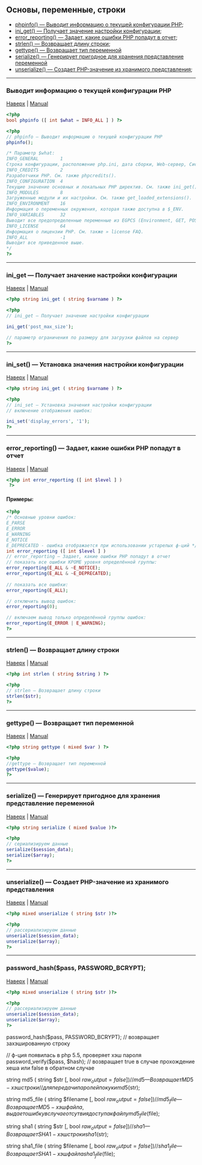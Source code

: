 <a name="Up"></a>

## Основы, переменные, строки
 + [phpinfo() — Выводит информацию о текущей конфигурации PHP](#phpinfo);
 + [ini_get() — Получает значение настройки конфигурации](#ini_get);
 + [error_reporting() — Задает, какие ошибки PHP попадут в отчет](#error);
 + [strlen() — Возвращает длину строки](#strlen);
 + [gettype() — Возвращает тип переменной](#gettype)
 + [serialize() — Генерирует пригодное для хранения представление переменной](#serialize)
 + [unserialize() — Создает PHP-значение из хранимого представления](#unserialize);

***
### <a name="phpinfo"></a> Выводит информацию о текущей конфигурации PHP 
[Наверх](#Up) | [Manual](http://php.net/manual/ru/function.phpinfo.php)

```php
<?php 
bool phpinfo ([ int $what = INFO_ALL ] ) ?>
```

```php
<?php 
// phpinfo — Выводит информацию о текущей конфигурации PHP 
phpinfo();

/* Параметр $what:
INFO_GENERAL		1 	
Строка конфигурации, расположение php.ini, дата сборки, Web-сервер, Система и др.
INFO_CREDITS 		2 	
Разработчики PHP. См. также phpcredits().
INFO_CONFIGURATION 	4 	
Текущие значение основных и локальных PHP директив. См. также ini_get().
INFO_MODULES 		8 	
Загруженные модули и их настройки. См. также get_loaded_extensions().
INFO_ENVIRONMENT 	16 	
Информация о переменных окружения, которая также доступна в $_ENV.
INFO_VARIABLES 		32 	
Выводит все предопределенные переменные из EGPCS (Environment, GET, POST, Cookie, Server).
INFO_LICENSE 		64 	
Информация о лицензии PHP. См. также » license FAQ.
INFO_ALL 			-1 	
Выводит все приведенное выше. 
*/
?>
```
***

### <a name="ini_get"></a> ini_get — Получает значение настройки конфигурации  
[Наверх](#Up) | [Manual](http://php.net/manual/ru/function.ini-get.php)

```php
<?php string ini_get ( string $varname ) ?>
```

```php
<?php 
// ini_get — Получает значение настройки конфигурации 

ini_get('post_max_size'); 

// параметр ограничения по размеру для загрузки файлов на сервер
?>
```

***

### <a name="ini_set"></a> ini_set() — Установка значения настройки конфигурации 
[Наверх](#Up) | [Manual](http://php.net/manual/ru/function.ini-set.php)

```php
<?php string ini_get ( string $varname ) ?>
```

```php
<?php 
// ini_set — Установка значения настройки конфигурации 
// включение отображения ошибок:

ini_set('display_errors', '1');   
?>
```

***

### <a name="error"></a> error_reporting() — Задает, какие ошибки PHP попадут в отчет
[Наверх](#Up) | [Manual](http://php.net/manual/ru/function.error-reporting.php)

```php
<?php int error_reporting ([ int $level ] )
 ?>
```

#### Примеры:

```php
<?php 
/* Основные уровни ошибок:
E_PARSE
E_ERROR
E_WARNING
E_NOTICE  
E_DEPRECATED - ошибка отображается при использовании устарелых ф-ций */
int error_reporting ([ int $level ] )
// error_reporting — Задает, какие ошибки PHP попадут в отчет 
// показать все ошибки КРОМЕ уровня определённой группы:
error_reporting(E_ALL & ~E_NOTICE);   
error_reporting(E_ALL & ~E_DEPRECATED); 
  
// показать все ошибки:
error_reporting(E_ALL);

// отключить вывод ошибок:
error_reporting(0);

// включаем вывод только определённой группы ошибок:
error_reporting(E_ERROR | E_WARNING);
?>
```

***

### <a name="strlen"></a> strlen() — Возвращает длину строки
[Наверх](#Up) | [Manual](http://php.net/manual/ru/function.strlen.php)

```php
<?php int strlen ( string $string ) ?>
```

```php
<?php 
// strlen — Возвращает длину строки
strlen($str);  
?>
```

***

### <a name="gettype"></a> gettype() — Возвращает тип переменной
[Наверх](#Up) | [Manual](http://php.net/manual/ru/function.gettype.php)

```php
<?php string gettype ( mixed $var ) ?>
```

```php
<?php 
//gettype — Возвращает тип переменной
gettype($value);
?>
```

***

### <a name="serialize"></a> serialize() — Генерирует пригодное для хранения представление переменной
[Наверх](#Up) | [Manual](http://php.net/manual/ru/function.serialize.php)

```php
<?php string serialize ( mixed $value )?>
```

```php
<?php 
// сериализируем данные
serialize($session_data);
serialize($array);
?>
```

***

### <a name="unserialize"></a> unserialize() — Создает PHP-значение из хранимого представления 
[Наверх](#Up) | [Manual](http://php.net/manual/ru/function.unserialize.php)

```php
<?php mixed unserialize ( string $str )?>
```

```php
<?php 
// рассериализируем данные
unserialize($session_data);
unserialize($array);
?>
```

***

### <a name="unserialize"></a> password_hash($pass, PASSWORD_BCRYPT);
[Наверх](#Up) | [Manual](http://php.net/manual/ru/function.unserialize.php)

```php
<?php mixed unserialize ( string $str )?>
```

```php
<?php 
// рассериализируем данные
unserialize($session_data);
unserialize($array);
?>
```

password_hash($pass, PASSWORD_BCRYPT);  // возвращает захэшированную строку

//  ф-ция появилась в php 5.5, проверяет хэш пароля
password_verify($pass, $hash); // возвращает true в случае прохождение хеша или false в обратном случае





string md5 ( string $str [, bool $raw_output = false ] )
// md5 — Возвращает MD5-хэш строки
// для передачи паролей по куки
md5($str);

string md5_file ( string $filename [, bool $raw_output = false ] )
//md5_file — Возвращает MD5-хэш файла, выдает ошибку в случае отсутвия доступа к файлу
md5_file($file);

string sha1 ( string $str [, bool $raw_output = false ] )
// sha1 — Возвращает SHA1-хэш строки
sha1($str);

string sha1_file ( string $filename [, bool $raw_output = false ] )
// sha1_file — Возвращает SHA1-хэш файла
sha1_file($file);
